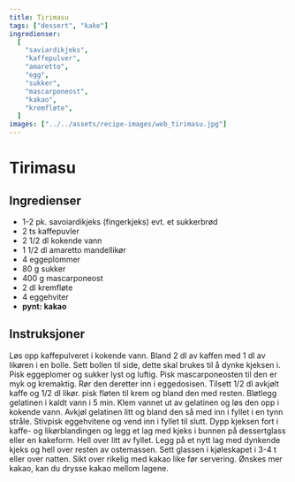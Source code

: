 ```yaml
---
title: Tirimasu
tags: ["dessert", "kake"]
ingredienser:
  [
    "saviardikjeks",
    "kaffepulver",
    "amaretto",
    "egg",
    "sukker",
    "mascarponeost",
    "kakao",
    "kremfløte",
  ]
images: ["../../assets/recipe-images/web_tirimasu.jpg"]
---
```


# Tirimasu

## Ingredienser

- 1-2 pk. savoiardikjeks (fingerkjeks) evt. et sukkerbrød
- 2 ts kaffepuvler
- 2 1/2 dl kokende vann
- 1 1/2 dl amaretto mandellikør
- 4 eggeplommer
- 80 g sukker
- 400 g mascarponeost
- 2 dl kremfløte
- 4 eggehviter
- **pynt: kakao**

## Instruksjoner

Løs opp kaffepulveret i kokende vann. Bland 2 dl av kaffen med 1 dl av likøren i en bolle. Sett bollen til side, dette skal brukes til å dynke kjeksen i. Pisk eggeplomer og sukker lyst og luftig. Pisk mascarponeosten til den er myk og kremaktig. Rør den deretter inn i eggedosisen. Tilsett 1/2 dl avkjølt kaffe og 1/2 dl likør. pisk fløten til krem og bland den med resten. Bløtlegg gelatinen i kaldt vann i 5 min. Klem vannet ut av gelatinen og løs den opp i kokende vann. Avkjøl gelatinen litt og bland den så med inn i fyllet i en tynn stråle. Stivpisk eggehvitene og vend inn i fyllet til slutt. Dypp kjeksen fort i kaffe- og likørblandingen og legg et lag med kjeks i bunnen på dessertglass eller en kakeform. Hell over litt av fyllet. Legg på et nytt lag med dynkende kjeks og hell over resten av ostemassen. Sett glassen i kjøleskapet i 3-4 t eller over natten. Sikt over rikelig med kakao like før servering. Ønskes mer kakao, kan du drysse kakao mellom lagene.
